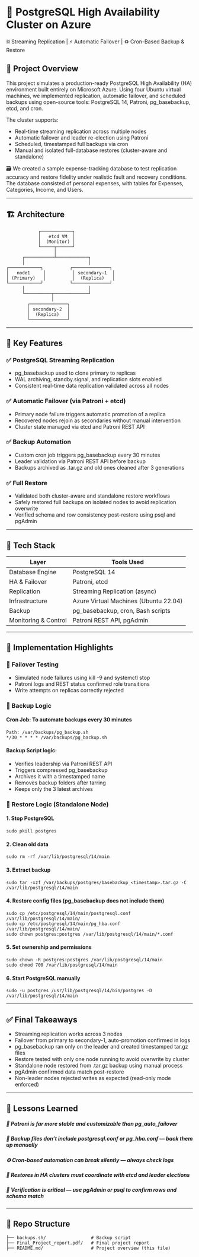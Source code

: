 # 🐘 PostgreSQL High Availability Cluster on Azure  
  ⛓️ Streaming Replication | ⚡️ Automatic Failover | ♻️ Cron-Based Backup & Restore

## 📌 Project Overview

This project simulates a production-ready PostgreSQL High Availability (HA) environment built entirely on Microsoft Azure. Using four Ubuntu virtual machines, we implemented replication, automatic failover, and scheduled backups using open-source tools: PostgreSQL 14, Patroni, pg_basebackup, etcd, and cron.

The cluster supports:
- Real-time streaming replication across multiple nodes
- Automatic failover and leader re-election using Patroni
- Scheduled, timestamped full backups via cron
- Manual and isolated full-database restores (cluster-aware and standalone)

🗃️ We created a sample expense-tracking database to test replication accuracy and restore fidelity under realistic fault and recovery conditions. The database consisted of personal expenses, with tables for Expenses, Categories, Income, and Users.


---

## 🏗️ Architecture


                ┌────────────┐
                │   etcd VM  │
                │  (Monitor) │
                └─────┬──────┘
                      │
          ┌───────────┴────────────┐
          │                        │
    ┌────────────┐          ┌──────────────┐
    │   node1     │          │ secondary-1  │
    │ (Primary)   │          │  (Replica)   │
    └────────────┘          └──────────────┘
          │                        │
          └──────────┬─────────────┘
                     │
            ┌──────────────┐
            │ secondary-2  │
            │  (Replica)   │
            └──────────────┘


---

## 🎯 Key Features

### ✅ PostgreSQL Streaming Replication
- pg_basebackup used to clone primary to replicas
- WAL archiving, standby.signal, and replication slots enabled
- Consistent real-time data replication validated across all nodes

### ✅ Automatic Failover (via Patroni + etcd)
- Primary node failure triggers automatic promotion of a replica
- Recovered nodes rejoin as secondaries without manual intervention
- Cluster state managed via etcd and Patroni REST API

### ✅ Backup Automation
- Custom cron job triggers pg_basebackup every 30 minutes
- Leader validation via Patroni REST API before backup
- Backups archived as .tar.gz and old ones cleaned after 3 generations

### ✅ Full Restore
- Validated both cluster-aware and standalone restore workflows
- Safely restored full backups on isolated nodes to avoid replication overwrite
- Verified schema and row consistency post-restore using psql and pgAdmin

---

## 🔧 Tech Stack

| Layer              | Tools Used                                 |
|-------------------|---------------------------------------------|
| Database Engine    | PostgreSQL 14                              |
| HA & Failover      | Patroni, etcd                               |
| Replication        | Streaming Replication (async)              |
| Infrastructure     | Azure Virtual Machines (Ubuntu 22.04)      |
| Backup             | pg_basebackup, cron, Bash scripts          |
| Monitoring & Control | Patroni REST API, pgAdmin                 |

---

## 🧪 Implementation Highlights

### 🔄 Failover Testing
- Simulated node failures using kill -9 and systemctl stop
- Patroni logs and REST status confirmed role transitions
- Write attempts on replicas correctly rejected

### 💾 Backup Logic

#### Cron Job: To automate backups every 30 minutes

```
Path: /var/backups/pg_backup.sh
*/30 * * * * /var/backups/pg_backup.sh
```

#### Backup Script logic:
- Verifies leadership via Patroni REST API
- Triggers compressed pg_basebackup
- Archives it with a timestamped name
- Removes backup folders after tarring
- Keeps only the 3 latest archives


### 🔁 Restore Logic (Standalone Node)

#### 1. Stop PostgreSQL
```
sudo pkill postgres
```

#### 2. Clean old data
```
sudo rm -rf /var/lib/postgresql/14/main
```

#### 3. Extract backup
```
sudo tar -xzf /var/backups/postgres/basebackup_<timestamp>.tar.gz -C /var/lib/postgresql/14/main
```

#### 4. Restore config files (pg_basebackup does not include them)
```
sudo cp /etc/postgresql/14/main/postgresql.conf /var/lib/postgresql/14/main/
sudo cp /etc/postgresql/14/main/pg_hba.conf /var/lib/postgresql/14/main/
sudo chown postgres:postgres /var/lib/postgresql/14/main/*.conf
```

#### 5. Set ownership and permissions
```
sudo chown -R postgres:postgres /var/lib/postgresql/14/main
sudo chmod 700 /var/lib/postgresql/14/main
```

#### 6. Start PostgreSQL manually
```
sudo -u postgres /usr/lib/postgresql/14/bin/postgres -D /var/lib/postgresql/14/main
```
---

## ✅ Final Takeaways

- Streaming replication works across 3 nodes
- Failover from primary to secondary-1, auto-promotion confirmed in logs
- pg_basebackup ran only on the leader and created timestamped tar.gz files
- Restore tested with only one node running to avoid overwrite by cluster
- Standalone node restored from .tar.gz backup using manual process
- pgAdmin confirmed data match post-restore
- Non-leader nodes rejected writes as expected (read-only mode enforced)

---

## 🧠 Lessons Learned

##### 🧩 Patroni is far more stable and customizable than pg_auto_failover
##### 📁 Backup files don’t include postgresql.conf or pg_hba.conf — back them up manually
##### ⚙️ Cron-based automation can break silently — always check logs
##### 🔄 Restores in HA clusters must coordinate with etcd and leader elections
##### 🧪 Verification is critical — use pgAdmin or psql to confirm rows and schema match

---

## 📂 Repo Structure
```
├── backups.sh/                 # Backup script
├── Final_Project_report.pdf/   # Final project report
├── README.md/                  # Project overview (this file)
```
